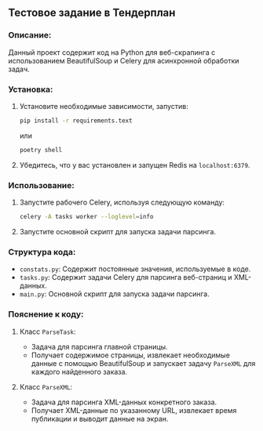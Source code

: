 ## Тестовое задание в Тендерплан

### Описание:
Данный проект содержит код на Python для веб-скрапинга с использованием BeautifulSoup и Celery для асинхронной обработки задач.

### Установка:
1. Установите необходимые зависимости, запустив:
    ```bash
    pip install -r requirements.text
    ```
    или
    ```bash
    poetry shell
    ```
2. Убедитесь, что у вас установлен и запущен Redis на `localhost:6379`.

### Использование:
1. Запустите рабочего Celery, используя следующую команду:
    ```bash
    celery -A tasks worker --loglevel=info
    ```
2. Запустите основной скрипт для запуска задачи парсинга.

### Структура кода:
- `constats.py`: Содержит постоянные значения, используемые в коде.
- `tasks.py`: Содержит задачи Celery для парсинга веб-страниц и XML-данных.
- `main.py`: Основной скрипт для запуска задачи парсинга.

### Пояснение к коду:
1. Класс `ParseTask`:
    - Задача для парсинга главной страницы.
    - Получает содержимое страницы, извлекает необходимые данные с помощью BeautifulSoup и запускает задачу `ParseXML` для каждого найденного заказа.

2. Класс `ParseXML`:
    - Задача для парсинга XML-данных конкретного заказа.
    - Получает XML-данные по указанному URL, извлекает время публикации и выводит данные на экран.
